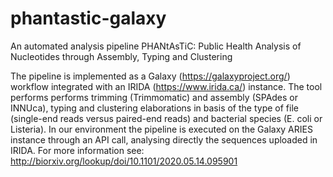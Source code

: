 # phantastic-galaxy
An automated analysis pipeline PHANtAsTiC: Public Health Analysis of Nucleotides through Assembly, Typing and Clustering

The pipeline is implemented as a Galaxy (https://galaxyproject.org/) workflow integrated with an IRIDA (https://www.irida.ca/) instance.
The tool performs performs trimming (Trimmomatic) and assembly (SPAdes or INNUca), typing and clustering elaborations 
in basis of the type of file (single-end reads versus paired-end reads) and bacterial species (E. coli or Listeria).
In our environment the pipeline is executed on the Galaxy ARIES instance through an API call, 
analysing directly the sequences uploaded in IRIDA.
For more information see: http://biorxiv.org/lookup/doi/10.1101/2020.05.14.095901
